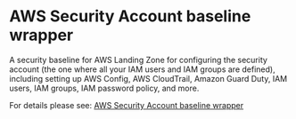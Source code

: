 # AWS Security Account baseline wrapper

A security baseline for AWS Landing Zone for configuring the security account (the one where all your IAM users and IAM groups are defined), including setting up AWS Config, AWS CloudTrail, Amazon Guard Duty, IAM users, IAM groups, IAM password policy, and more.

For details please see: [AWS Security Account baseline wrapper](https://github.com/gruntwork-io/terraform-aws-service-catalog/tree/master/modules/landingzone/account-baseline-security/README.adoc)


<!-- ##DOCS-SOURCER-START
{"sourcePlugin":"Service Catalog Reference","hash":"fabbbeb76074b685bd01264bf8419173"}
##DOCS-SOURCER-END -->
